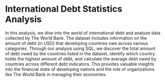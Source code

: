 # International Debt Statistics Analysis
In this analysis, we dive into the world of international debt and analyze data collected by The World Bank. The dataset includes information on the amount of debt (in USD) that developing countries owe across various categories. Through our analysis using SQL, we discover the total amount of debt owed by the countries listed in the dataset, identify which country holds the highest amount of debt, and calculate the average debt owed by countries across different debt indicators. This provides valuable insights into the financial state of developing nations and the role of organizations like The World Bank in managing their economies.
